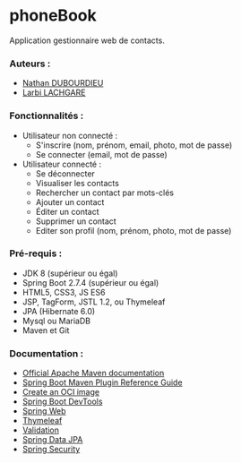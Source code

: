 # phoneBook
Application gestionnaire web de contacts.

### Auteurs :
* [Nathan DUBOURDIEU](https://github.com/DarkFox144)
* [Larbi LACHGARE](https://github.com/LLarbi)


### Fonctionnalités :
* Utilisateur non connecté :
    * S'inscrire (nom, prénom, email, photo, mot de passe)
    * Se connecter (email, mot de passe)
* Utilisateur connecté :
    * Se déconnecter
    * Visualiser les contacts
    * Rechercher un contact par mots-clés
    * Ajouter un contact
    * Éditer un contact
    * Supprimer un contact
    * Editer son profil (nom, prénom, photo, mot de passe)

### Pré-requis :
* JDK 8 (supérieur ou égal)
* Spring Boot 2.7.4 (supérieur ou égal)
* HTML5, CSS3, JS ES6
* JSP, TagForm, JSTL 1.2, ou Thymeleaf
* JPA (Hibernate 6.0)
* Mysql ou MariaDB
* Maven et Git
  
### Documentation :
* [Official Apache Maven documentation](https://maven.apache.org/guides/index.html)
* [Spring Boot Maven Plugin Reference Guide](https://docs.spring.io/spring-boot/docs/3.0.2/maven-plugin/reference/html/)
* [Create an OCI image](https://docs.spring.io/spring-boot/docs/3.0.2/maven-plugin/reference/html/#build-image)
* [Spring Boot DevTools](https://docs.spring.io/spring-boot/docs/3.0.2/reference/htmlsingle/#using.devtools)
* [Spring Web](https://docs.spring.io/spring-boot/docs/3.0.2/reference/htmlsingle/#web)
* [Thymeleaf](https://docs.spring.io/spring-boot/docs/3.0.2/reference/htmlsingle/#web.servlet.spring-mvc.template-engines)
* [Validation](https://docs.spring.io/spring-boot/docs/3.0.2/reference/htmlsingle/#io.validation)
* [Spring Data JPA](https://docs.spring.io/spring-boot/docs/3.0.2/reference/htmlsingle/#data.sql.jpa-and-spring-data)
* [Spring Security](https://docs.spring.io/spring-boot/docs/3.0.2/reference/htmlsingle/#web.security)
